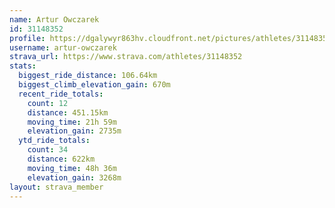 ```yaml
---
name: Artur Owczarek
id: 31148352
profile: https://dgalywyr863hv.cloudfront.net/pictures/athletes/31148352/15906846/1/large.jpg
username: artur-owczarek
strava_url: https://www.strava.com/athletes/31148352
stats:
  biggest_ride_distance: 106.64km
  biggest_climb_elevation_gain: 670m
  recent_ride_totals:
    count: 12
    distance: 451.15km
    moving_time: 21h 59m
    elevation_gain: 2735m
  ytd_ride_totals:
    count: 34
    distance: 622km
    moving_time: 48h 36m
    elevation_gain: 3268m
layout: strava_member
--- 
```

